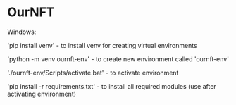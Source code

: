 # OurNFT

Windows:

  'pip install venv' - to install venv for creating virtual environments

  'python -m venv ournft-env' - to create new environment called 'ournft-env'

  './ournft-env/Scripts/activate.bat' - to activate environment

  'pip install -r requirements.txt' - to install all required modules (use after activating environment)
